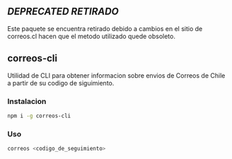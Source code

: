 ## *DEPRECATED* *RETIRADO*

Este paquete se encuentra retirado debido a cambios en el sitio de correos.cl hacen que el metodo utilizado quede obsoleto.

## correos-cli

Utilidad de CLI para obtener informacion sobre envios de Correos de Chile a partir de su codigo de siguimiento.

### Instalacion

```sh
npm i -g correos-cli
```

### Uso

```sh
correos <codigo_de_seguimiento>
```
